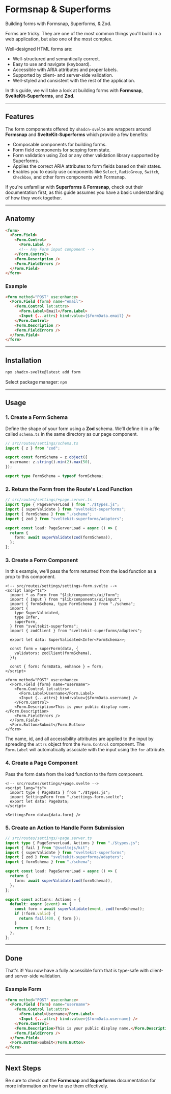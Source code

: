 # Formsnap & Superforms  
Building forms with Formsnap, Superforms, & Zod.

Forms are tricky. They are one of the most common things you'll build in a web application, but also one of the most complex.

Well-designed HTML forms are:
- Well-structured and semantically correct.
- Easy to use and navigate (keyboard).
- Accessible with ARIA attributes and proper labels.
- Supported by client- and server-side validation.
- Well-styled and consistent with the rest of the application.

In this guide, we will take a look at building forms with **Formsnap**, **SvelteKit-Superforms**, and **Zod**.

---

## Features

The form components offered by `shadcn-svelte` are wrappers around **Formsnap** and **SvelteKit-Superforms** which provide a few benefits:

- Composable components for building forms.
- Form field components for scoping form state.
- Form validation using Zod or any other validation library supported by Superforms.
- Applies the correct ARIA attributes to form fields based on their states.
- Enables you to easily use components like `Select`, `RadioGroup`, `Switch`, `Checkbox`, and other form components with Formsnap.

If you're unfamiliar with **Superforms** & **Formsnap**, check out their documentation first, as this guide assumes you have a basic understanding of how they work together.

---

## Anatomy

```html
<form>
  <Form.Field>
    <Form.Control>
      <Form.Label />
      <!-- Any Form input component -->
    </Form.Control>
    <Form.Description />
    <Form.FieldErrors />
  </Form.Field>
</form>
```

### Example

```html
<form method="POST" use:enhance>
  <Form.Field {form} name="email">
    <Form.Control let:attrs>
      <Form.Label>Email</Form.Label>
      <Input {...attrs} bind:value={$formData.email} />
    </Form.Control>
    <Form.Description />
    <Form.FieldErrors />
  </Form.Field>
</form>
```

---

## Installation

```bash
npx shadcn-svelte@latest add form
```

Select package manager: `npm`

---

## Usage

### 1. Create a Form Schema

Define the shape of your form using a **Zod** schema. We’ll define it in a file called `schema.ts` in the same directory as our page component.

```ts
// src/routes/settings/schema.ts
import { z } from "zod";

export const formSchema = z.object({
  username: z.string().min(2).max(50),
});

export type FormSchema = typeof formSchema;
```

### 2. Return the Form from the Route's Load Function

```ts
// src/routes/settings/+page.server.ts
import type { PageServerLoad } from "./$types.js";
import { superValidate } from "sveltekit-superforms";
import { formSchema } from "./schema";
import { zod } from "sveltekit-superforms/adapters";

export const load: PageServerLoad = async () => {
  return {
    form: await superValidate(zod(formSchema)),
  };
};
```

### 3. Create a Form Component

In this example, we'll pass the form returned from the load function as a prop to this component.

```svelte
<!-- src/routes/settings/settings-form.svelte -->
<script lang="ts">
  import * as Form from "$lib/components/ui/form";
  import { Input } from "$lib/components/ui/input";
  import { formSchema, type FormSchema } from "./schema";
  import {
    type SuperValidated,
    type Infer,
    superForm,
  } from "sveltekit-superforms";
  import { zodClient } from "sveltekit-superforms/adapters";

  export let data: SuperValidated<Infer<FormSchema>>;

  const form = superForm(data, {
    validators: zodClient(formSchema),
  });

  const { form: formData, enhance } = form;
</script>

<form method="POST" use:enhance>
  <Form.Field {form} name="username">
    <Form.Control let:attrs>
      <Form.Label>Username</Form.Label>
      <Input {...attrs} bind:value={$formData.username} />
    </Form.Control>
    <Form.Description>This is your public display name.</Form.Description>
    <Form.FieldErrors />
  </Form.Field>
  <Form.Button>Submit</Form.Button>
</form>
```

The name, id, and all accessibility attributes are applied to the input by spreading the `attrs` object from the `Form.Control` component. The `Form.Label` will automatically associate with the input using the `for` attribute.

### 4. Create a Page Component

Pass the form data from the load function to the form component.

```svelte
<!-- src/routes/settings/+page.svelte -->
<script lang="ts">
  import type { PageData } from "./$types.js";
  import SettingsForm from "./settings-form.svelte";
  export let data: PageData;
</script>

<SettingsForm data={data.form} />
```

### 5. Create an Action to Handle Form Submission

```ts
// src/routes/settings/+page.server.ts
import type { PageServerLoad, Actions } from "./$types.js";
import { fail } from "@sveltejs/kit";
import { superValidate } from "sveltekit-superforms";
import { zod } from "sveltekit-superforms/adapters";
import { formSchema } from "./schema";

export const load: PageServerLoad = async () => {
  return {
    form: await superValidate(zod(formSchema)),
  };
};

export const actions: Actions = {
  default: async (event) => {
    const form = await superValidate(event, zod(formSchema));
    if (!form.valid) {
      return fail(400, { form });
    }
    return { form };
  },
};
```

---

## Done

That's it! You now have a fully accessible form that is type-safe with client- and server-side validation.

### Example Form

```html
<form method="POST" use:enhance>
  <Form.Field {form} name="username">
    <Form.Control let:attrs>
      <Form.Label>Username</Form.Label>
      <Input {...attrs} bind:value={$formData.username} />
    </Form.Control>
    <Form.Description>This is your public display name.</Form.Description>
    <Form.FieldErrors />
  </Form.Field>
  <Form.Button>Submit</Form.Button>
</form>
```

---

## Next Steps

Be sure to check out the **Formsnap** and **Superforms** documentation for more information on how to use them effectively.